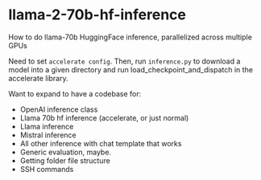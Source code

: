 # llama-2-70b-hf-inference

How to do llama-70b HuggingFace inference, parallelized across multiple GPUs

Need to set ```accelerate config```. Then, run ```inference.py``` to download a model into a given directory and run load_checkpoint_and_dispatch in the accelerate library.

Want to expand to have a codebase for:
- OpenAI inference class
- Llama 70b hf inference (accelerate, or just normal)
- Llama inference
- Mistral inference
- All other inference with chat template that works
- Generic evaluation, maybe.
- Getting folder file structure
- SSH commands
